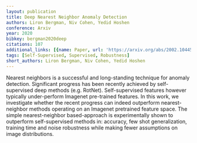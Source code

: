 ```yaml
---
layout: publication
title: Deep Nearest Neighbor Anomaly Detection
authors: Liron Bergman, Niv Cohen, Yedid Hoshen
conference: Arxiv
year: 2020
bibkey: bergman2020deep
citations: 107
additional_links: [{name: Paper, url: 'https://arxiv.org/abs/2002.10445'}]
tags: [Self-Supervised, Supervised, Robustness]
short_authors: Liron Bergman, Niv Cohen, Yedid Hoshen
---
```

Nearest neighbors is a successful and long-standing technique for anomaly
detection. Significant progress has been recently achieved by self-supervised
deep methods (e.g. RotNet). Self-supervised features however typically
under-perform Imagenet pre-trained features. In this work, we investigate
whether the recent progress can indeed outperform nearest-neighbor methods
operating on an Imagenet pretrained feature space. The simple nearest-neighbor
based-approach is experimentally shown to outperform self-supervised methods
in: accuracy, few shot generalization, training time and noise robustness while
making fewer assumptions on image distributions.